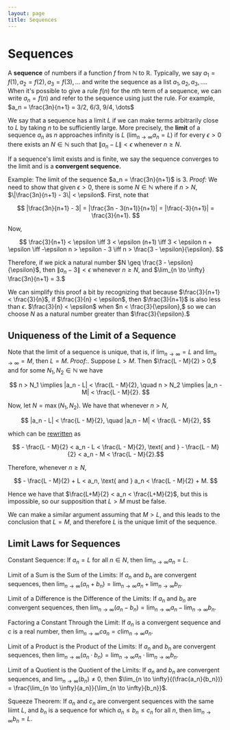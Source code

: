 ```yaml
---
layout: page
title: Sequences
---
```


# Sequences

A **sequence** of numbers if a function $f$ from $\mathbb{N}$ to $\mathbb{R}$. Typically, we say $a_1 = f(1), a_2 = f(2), a_3 = f(3), \dots$ and write the sequence as a list $a_1, a_2, a_3, \dots.$ When it's possible to give a rule $f(n)$ for the $n$th term of a sequence, we can write $a_n = f(n)$ and refer to the sequence using just the rule. For example, $a_n = \frac{3n}{n+1} = 3/2, 6/3, 9/4, \dots$

We say that a sequence has a limit $L$ if we can make terms arbitrarily close to $L$ by taking $n$ to be sufficiently large. More precisely, the **limit** of a sequence $a_n$ as $n$ approaches infinity is $L$ ($\lim_{n \to \infty} a_n = L$) if for every $\epsilon > 0$ there exists an $N \in \mathbb{N}$ such that $\|a_n -L\| < \epsilon$ whenever $n \geq N$.

If a sequence's limit exists and is finite, we say the sequence converges to the limit and is a **convergent sequence.**

Example: The limit of the sequence $a_n = \frac{3n}{n+1}$ is $3$. *Proof:* We need to show that given $\epsilon > 0$, there is some $N \in \mathbb{N}$ where if $n > N$, $\|\frac{3n}{n+1} - 3\| < \epsilon$. First, note that

$$ |\frac{3n}{n+1} - 3| = |\frac{3n - 3(n+1)}{n+1}| = |\frac{-3}{n+1}| = \frac{3}{n+1}. $$

Now,

$$ \frac{3}{n+1} < \epsilon \iff 3 < \epsilon (n+1) \iff 3 < \epsilon n + \epsilon \iff -\epsilon n > \epsilon - 3 \iff n > \frac{3 - \epsilon}{\epsilon}. $$

Therefore, if we pick a natural number $N \geq \frac{3 - \epsilon}{\epsilon}$, then $\|a_n - 3\| < \epsilon$ whenever $n \geq N$, and $\lim_{n \to \infty} \frac{3n}{n+1} = 3.$

We can simplify this proof a bit by recognizing that because $\frac{3}{n+1} < \frac{3}{n}$, if $\frac{3}{n} < \epsilon$, then $\frac{3}{n+1}$ is also less than $\epsilon$. $\frac{3}{n} < \epsilon$ when $n < \frac{3}{\epsilon},$ so we can choose $N$ as a natural number greater than $\frac{3}{\epsilon}.$

## Uniqueness of the Limit of a Sequence

Note that the limit of a sequence is unique, that is, if $\lim_{n \to \infty} = L$ and $\lim_{n \to \infty} = M,$ then $L = M$. *Proof:*. Suppose $L > M$. Then $\frac{L - M}{2} > 0,$ and for some $N_1, N_2 \in \mathbb{N}$ we have

$$  n > N_1 \implies |a_n - L| < \frac{L - M}{2}, \quad n > N_2 \implies |a_n - M| < \frac{L - M}{2}. $$

Now, let $N = \max{(N_1, N_2)}.$ We have that whenever $n > N$,


$$  |a_n - L| < \frac{L - M}{2}, \quad |a_n - M| < \frac{L - M}{2}, $$

which can be [rewritten](./real-numbers.html) as

$$ - \frac{L - M}{2} < a_n - L < \frac{L - M}{2}, \text{ and }  - \frac{L - M}{2} < a_n - M < \frac{L - M}{2}.$$

Therefore, whenever $n \geq N$,

$$ - \frac{L - M}{2} + L < a_n, \text{ and } a_n < \frac{L - M}{2} + M. $$

Hence we have that $\frac{L+M}{2} < a_n < \frac{L+M}{2}$, but this is impossible, so our supposition that $L > M$ must be false.

We can make a similar argument assuming that $M > L$, and this leads to the conclusion that $L = M$, and therefore $L$ is the unique limit of the sequence.

## Limit Laws for Sequences

Constant Sequence: If $a_n = L$ for all $n \in N$, then $\lim_{n \to \infty} a_n = L.$

Limit of a Sum is the Sum of the Limits: If $a_n$ and $b_n$ are convergent sequences, then $\lim_{n \to \infty}{(a_n + b_n)} = \lim_{n \to \infty}{a_n} + \lim_{n \to \infty}{b_n}$.

Limit of a Difference is the Difference of the Limits: If $a_n$ and $b_n$ are convergent sequences, then $\lim_{n \to \infty}{(a_n - b_n)} = \lim_{n \to \infty}{a_n} - \lim_{n \to \infty}{b_n}$.

Factoring a Constant Through the Limit: If $a_n$ is a convergent sequence and $c$ is a real number, then $\lim_{n \to \infty} ca_n = c \lim_{n \to \infty} a_n.$

Limit of a Product is the Product of the Limits: If $a_n$ and $b_n$ are convergent sequences, then $\lim_{n \to \infty}{(a_n \cdot b_n)} = \lim_{n \to \infty}{a_n} \cdot \lim_{n \to \infty}{b_n}$.

Limit of a Quotient is the Quotient of the Limits: If $a_n$ and $b_n$ are convergent sequences, and $\lim_{n \to \infty}{(b_n)} \neq 0$, then $\lim_{n \to \infty}{(\frac{a_n}{b_n})} = \frac{\lim_{n \to \infty}{a_n}}{\lim_{n \to \infty}{b_n}}$.

Squeeze Theorem: If $a_n$ and $c_n$ are convergent sequences with the same liimt $L$, and $b_n$ is a sequence for which $a_n \leq b_n \leq c_n$ for all $n$, then $\lim_{n \to \infty}{b_n} = L$.
